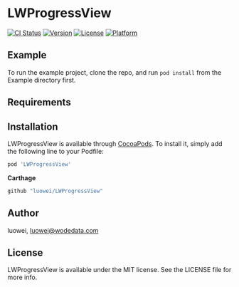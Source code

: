 # LWProgressView

[![CI Status](https://img.shields.io/travis/luowei/LWProgressView.svg?style=flat)](https://travis-ci.org/luowei/LWProgressView)
[![Version](https://img.shields.io/cocoapods/v/LWProgressView.svg?style=flat)](https://cocoapods.org/pods/LWProgressView)
[![License](https://img.shields.io/cocoapods/l/LWProgressView.svg?style=flat)](https://cocoapods.org/pods/LWProgressView)
[![Platform](https://img.shields.io/cocoapods/p/LWProgressView.svg?style=flat)](https://cocoapods.org/pods/LWProgressView)

## Example

To run the example project, clone the repo, and run `pod install` from the Example directory first.

## Requirements

## Installation

LWProgressView is available through [CocoaPods](https://cocoapods.org). To install
it, simply add the following line to your Podfile:

```ruby
pod 'LWProgressView'
```

**Carthage**
```ruby
github "luowei/LWProgressView"
```

## Author

luowei, luowei@wodedata.com

## License

LWProgressView is available under the MIT license. See the LICENSE file for more info.
